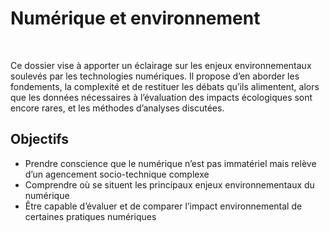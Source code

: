 

# Numérique et environnement

<br>

Ce dossier vise à apporter un éclairage sur les enjeux environnementaux soulevés par les
technologies numériques. Il propose d’en aborder les fondements, la complexité et de restituer les débats qu’ils alimentent, alors que les données nécessaires à l’évaluation des impacts écologiques sont encore rares, et les méthodes d’analyses discutées.


## Objectifs

* Prendre conscience que le numérique n’est pas immatériel mais relève d’un agencement socio-technique complexe
* Comprendre où se situent les principaux enjeux
environnementaux du numérique
* Être capable d’évaluer et de comparer l’impact
environnemental de certaines pratiques numériques


